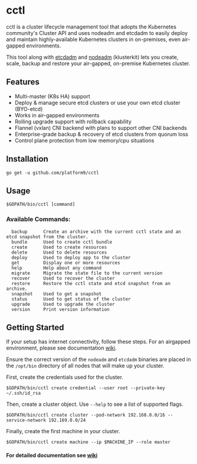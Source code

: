 # cctl

cctl is a cluster lifecycle management tool that adopts the Kubernetes community's Cluster API and uses nodeadm and etcdadm to easily deploy and maintain highly-available Kubernetes clusters in on-premises, even air-gapped environments.  

This tool along with [etcdadm](https://github.com/kubernetes-sigs/etcdadm) and [nodeadm](https://github.com/platform9/nodeadm) (klusterkit) lets you create, scale, backup and restore your air-gapped, on-premise Kubernetes cluster.

## Features
* Multi-master (K8s HA) support
* Deploy & manage secure etcd clusters or use your own etcd cluster (BYO-etcd)
* Works in air-gapped environments
* Rolling upgrade support with rollback capability
* Flannel (vxlan) CNI backend with plans to support other CNI backends
* Enterprise-grade backup & recovery of etcd clusters from quorum loss
* Control plane protection from low memory/cpu situations

## Installation
```
go get -u github.com/platform9/cctl
```
## Usage
```
$GOPATH/bin/cctl [command]
```
### Available Commands: 
```
  backup      Create an archive with the current cctl state and an etcd snapshot from the cluster.
  bundle      Used to create cctl bundle
  create      Used to create resources
  delete      Used to delete resources
  deploy      Used to deploy app to the cluster
  get         Display one or more resources
  help        Help about any command
  migrate     Migrate the state file to the current version
  recover     Used to recover the cluster
  restore     Restore the cctl state and etcd snapshot from an archive.
  snapshot    Used to get a snapshot
  status      Used to get status of the cluster
  upgrade     Used to upgrade the cluster
  version     Print version information
```

## Getting Started 

If your setup has internet connectivity, follow these steps. For an airgapped environment, please see documentation [wiki](https://github.com/platform9/cctl/wiki).

Ensure the correct version of the `nodeadm` and `etcdadm` binaries are placed in the `/opt/bin` directory of all nodes that will make up your cluster. 

First, create the credentials used for the cluster.
```
$GOPATH/bin/cctl create credential --user root --private-key ~/.ssh/id_rsa
```

Then, create a cluster object. Use `--help` to see a list of supported flags. 
```
$GOPATH/bin/cctl create cluster --pod-network 192.168.0.0/16 --service-network 192.169.0.0/24
```

Finally, create the first machine in your cluster.
```
$GOPATH/bin/cctl create machine --ip $MACHINE_IP --role master
```


#### For detailed documentation see [wiki](https://github.com/platform9/cctl/wiki)
